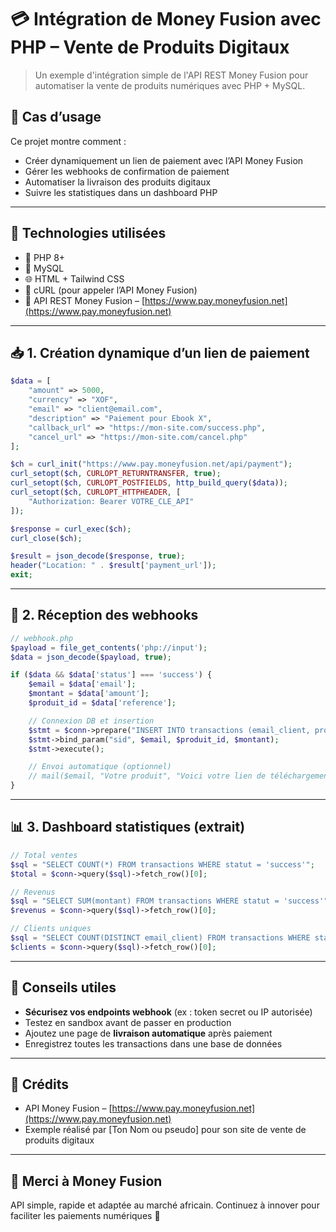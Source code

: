 # 💳 Intégration de Money Fusion avec PHP – Vente de Produits Digitaux

> Un exemple d'intégration simple de l'API REST Money Fusion pour automatiser la vente de produits numériques avec PHP + MySQL.

## 🚀 Cas d’usage

Ce projet montre comment :
- Créer dynamiquement un lien de paiement avec l’API Money Fusion
- Gérer les webhooks de confirmation de paiement
- Automatiser la livraison des produits digitaux
- Suivre les statistiques dans un dashboard PHP

---

## 🔧 Technologies utilisées

- 🐘 PHP 8+
- 🐬 MySQL
- 🌐 HTML + Tailwind CSS
- 🔐 cURL (pour appeler l’API Money Fusion)
- 💸 API REST Money Fusion – [https://www.pay.moneyfusion.net](https://www.pay.moneyfusion.net)

---

## 📥 1. Création dynamique d’un lien de paiement

```php
$data = [
    "amount" => 5000,
    "currency" => "XOF",
    "email" => "client@email.com",
    "description" => "Paiement pour Ebook X",
    "callback_url" => "https://mon-site.com/success.php",
    "cancel_url" => "https://mon-site.com/cancel.php"
];

$ch = curl_init("https://www.pay.moneyfusion.net/api/payment");
curl_setopt($ch, CURLOPT_RETURNTRANSFER, true);
curl_setopt($ch, CURLOPT_POSTFIELDS, http_build_query($data));
curl_setopt($ch, CURLOPT_HTTPHEADER, [
    "Authorization: Bearer VOTRE_CLE_API"
]);

$response = curl_exec($ch);
curl_close($ch);

$result = json_decode($response, true);
header("Location: " . $result['payment_url']);
exit;
```

---

## 🔔 2. Réception des webhooks

```php
// webhook.php
$payload = file_get_contents('php://input');
$data = json_decode($payload, true);

if ($data && $data['status'] === 'success') {
    $email = $data['email'];
    $montant = $data['amount'];
    $produit_id = $data['reference'];

    // Connexion DB et insertion
    $stmt = $conn->prepare("INSERT INTO transactions (email_client, produit_id, montant, statut, date_paiement) VALUES (?, ?, ?, 'success', NOW())");
    $stmt->bind_param("sid", $email, $produit_id, $montant);
    $stmt->execute();

    // Envoi automatique (optionnel)
    // mail($email, "Votre produit", "Voici votre lien de téléchargement : ...");
}
```

---

## 📊 3. Dashboard statistiques (extrait)

```php
// Total ventes
$sql = "SELECT COUNT(*) FROM transactions WHERE statut = 'success'";
$total = $conn->query($sql)->fetch_row()[0];

// Revenus
$sql = "SELECT SUM(montant) FROM transactions WHERE statut = 'success'";
$revenus = $conn->query($sql)->fetch_row()[0];

// Clients uniques
$sql = "SELECT COUNT(DISTINCT email_client) FROM transactions WHERE statut = 'success'";
$clients = $conn->query($sql)->fetch_row()[0];
```

---

## 🧠 Conseils utiles

- **Sécurisez vos endpoints webhook** (ex : token secret ou IP autorisée)
- Testez en sandbox avant de passer en production
- Ajoutez une page de **livraison automatique** après paiement
- Enregistrez toutes les transactions dans une base de données

---

## 📎 Crédits

- API Money Fusion – [https://www.pay.moneyfusion.net](https://www.pay.moneyfusion.net)
- Exemple réalisé par [Ton Nom ou pseudo] pour son site de vente de produits digitaux

---

## 🙌 Merci à Money Fusion

API simple, rapide et adaptée au marché africain. Continuez à innover pour faciliter les paiements numériques 👏